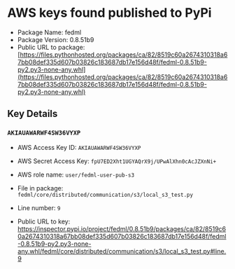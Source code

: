 # AWS keys found published to PyPi

* Package Name: fedml
* Package Version: 0.8.51b9
* Public URL to package: [https://files.pythonhosted.org/packages/ca/82/8519c60a2674310318a67bb08def335d607b03826c183687db17e156d48f/fedml-0.8.51b9-py2.py3-none-any.whl](https://files.pythonhosted.org/packages/ca/82/8519c60a2674310318a67bb08def335d607b03826c183687db17e156d48f/fedml-0.8.51b9-py2.py3-none-any.whl)

## Key Details

### `AKIAUAWARWF4SW36VYXP`

* AWS Access Key ID: `AKIAUAWARWF4SW36VYXP`
* AWS Secret Access Key: `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` 
* AWS role name: `user/fedml-user-pub-s3`
* File in package: `fedml/core/distributed/communication/s3/local_s3_test.py`
* Line number: `9`

* Public URL to key: https://inspector.pypi.io/project/fedml/0.8.51b9/packages/ca/82/8519c60a2674310318a67bb08def335d607b03826c183687db17e156d48f/fedml-0.8.51b9-py2.py3-none-any.whl/fedml/core/distributed/communication/s3/local_s3_test.py#line.9


